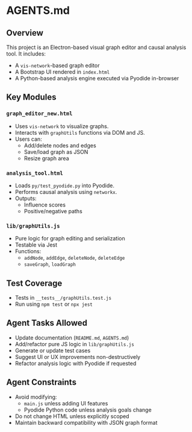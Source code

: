 # AGENTS.md

## Overview

This project is an Electron-based visual graph editor and causal analysis tool. It includes:
- A `vis-network`-based graph editor
- A Bootstrap UI rendered in `index.html`
- A Python-based analysis engine executed via Pyodide in-browser

## Key Modules

### `graph_editor_new.html`
- Uses `vis-network` to visualize graphs.
- Interacts with `graphUtils` functions via DOM and JS.
- Users can:
  - Add/delete nodes and edges
  - Save/load graph as JSON
  - Resize graph area

### `analysis_tool.html`
- Loads `py/test_pyodide.py` into Pyodide.
- Performs causal analysis using `networkx`.
- Outputs:
  - Influence scores
  - Positive/negative paths

### `lib/graphUtils.js`
- Pure logic for graph editing and serialization
- Testable via Jest
- Functions:
  - `addNode`, `addEdge`, `deleteNode`, `deleteEdge`
  - `saveGraph`, `loadGraph`

## Test Coverage

- Tests in `__tests__/graphUtils.test.js`
- Run using `npm test` or `npx jest`

## Agent Tasks Allowed

- Update documentation (`README.md`, `AGENTS.md`)
- Add/refactor pure JS logic in `lib/graphUtils.js`
- Generate or update test cases
- Suggest UI or UX improvements non-destructively
- Refactor analysis logic with Pyodide if requested

## Agent Constraints

- Avoid modifying:
  - `main.js` unless adding UI features
  - Pyodide Python code unless analysis goals change
- Do not change HTML unless explicitly scoped
- Maintain backward compatibility with JSON graph format